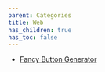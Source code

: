 ```yaml
---
parent: Categories
title: Web
has_children: true
has_toc: false
---
```


* [Fancy Button Generator](fbg.md)